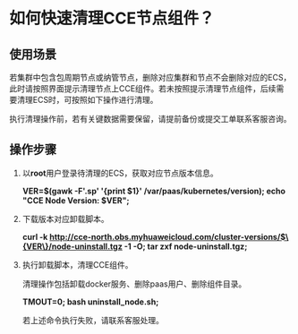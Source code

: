 # 如何快速清理CCE节点组件？<a name="cce_01_0132"></a>

## 使用场景<a name="section173631312185614"></a>

若集群中包含包周期节点或纳管节点，删除对应集群和节点不会删除对应的ECS，此时请按照界面提示清理节点上CCE组件。若未按照提示清理节点组件，后续需要清理ECS时，可按照如下操作进行清理。

执行清理操作前，若有关键数据需要保留，请提前备份或提交工单联系客服咨询。

## 操作步骤<a name="section268022815614"></a>

1.  以**root**用户登录待清理的ECS，获取对应节点版本信息。

    **VER=$\(gawk -F'.sp' '\{print $1\}' /var/paas/kubernetes/version\); echo "CCE Node Version: $VER";**

2.  下载版本对应卸载脚本。

    **curl -k http://cce-north.obs.myhuaweicloud.com/cluster-versions/$\{VER\}/node-uninstall.tgz -1 -O; tar zxf node-uninstall.tgz;**

3.  执行卸载脚本，清理CCE组件。

    清理操作包括卸载docker服务、删除paas用户、删除组件目录。

    **TMOUT=0; bash uninstall\_node.sh;**

    若上述命令执行失败，请联系客服处理。


